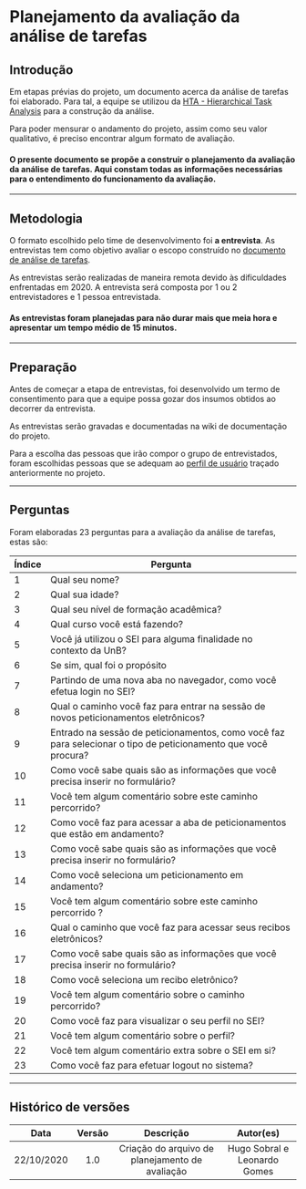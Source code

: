 # Planejamento da avaliação da análise de tarefas

## Introdução

Em etapas prévias do projeto, um documento acerca da análise de tarefas foi elaborado. Para tal, a equipe se utilizou da [HTA - Hierarchical Task Analysis](https://hfacmethods.wordpress.com/hierarchical-task-analysis/) para a construção da análise.

Para poder mensurar o andamento do projeto, assim como seu valor qualitativo, é preciso encontrar algum formato de avaliação.

#### O presente documento se propõe a construir o planejamento da avaliação da análise de tarefas. Aqui constam todas as informações necessárias para o entendimento do funcionamento da avaliação.

---

## Metodologia

O formato escolhido pelo time de desenvolvimento foi **a entrevista**. As entrevistas tem como objetivo avaliar o escopo construído no [documento de análise de tarefas](./use_context/tasks_analysis.md).

As entrevistas serão realizadas de maneira remota devido às dificuldades enfrentadas em 2020. A entrevista será composta por 1 ou 2 entrevistadores e 1 pessoa entrevistada.

#### As entrevistas foram planejadas para não durar mais que meia hora e apresentar um tempo médio de 15 minutos.

---

## Preparação

Antes de começar a etapa de entrevistas, foi desenvolvido um termo de consentimento para que a equipe possa gozar dos insumos obtidos ao decorrer da entrevista.

As entrevistas serão gravadas e documentadas na wiki de documentação do projeto.

Para a escolha das pessoas que irão compor o grupo de entrevistados, foram escolhidas pessoas que se adequam ao [perfil de usuário](./use_context/user_profiles.md) traçado anteriormente no projeto.

---

## Perguntas

Foram elaboradas 23 perguntas para a avaliação da análise de tarefas, estas são:

| Índice | Pergunta                                                                                                       |
| ------ | -------------------------------------------------------------------------------------------------------------- |
| 1      | Qual seu nome?                                                                                                 |
| 2      | Qual sua idade?                                                                                                |
| 3      | Qual seu nível de formação acadêmica?                                                                          |
| 4      | Qual curso você está fazendo?                                                                                  |
| 5      | Você já utilizou o SEI para alguma finalidade no contexto da UnB?                                              |
| 6      | Se sim, qual foi o propósito                                                                                   |
| 7      | Partindo de uma nova aba no navegador, como você efetua login no SEI?                                          |
| 8      | Qual o caminho você faz para entrar na sessão de novos peticionamentos eletrônicos?                            |
| 9      | Entrado na sessão de peticionamentos, como você faz para selecionar o tipo de peticionamento que você procura? |
| 10     | Como você sabe quais são as informações que você precisa inserir no formulário?                                |
| 11     | Você tem algum comentário sobre este caminho percorrido?                                                       |
| 12     | Como você faz para acessar a aba de peticionamentos que estão em andamento?                                    |
| 13     | Como você sabe quais são as informações que você precisa inserir no formulário?                                |
| 14     | Como você seleciona um peticionamento em andamento?                                                            |
| 15     | Você tem algum comentário sobre este caminho percorrido ?                                                      |
| 16     | Qual o caminho que você faz para acessar seus recibos eletrônicos?                                             |
| 17     | Como você sabe quais são as informações que você precisa inserir no formulário?                                |
| 18     | Como você seleciona um recibo eletrônico?                                                                      |
| 19     | Você tem algum comentário sobre o caminho percorrido?                                                          |
| 20     | Como você faz para visualizar o seu perfil no SEI?                                                             |
| 21     | Você tem algum comentário sobre o perfil?                                                                      |
| 22     | Você tem algum comentário extra sobre o SEI em si?                                                             |
| 23     | Como você faz para efetuar logout no sistema?                                                                  |

---

## Histórico de versões

|    Data    | Versão |                    Descrição                    |          Autor(es)           |
| :--------: | :----: | :---------------------------------------------: | :--------------------------: |
| 22/10/2020 |  1.0   | Criação do arquivo de planejamento de avaliação | Hugo Sobral e Leonardo Gomes |
